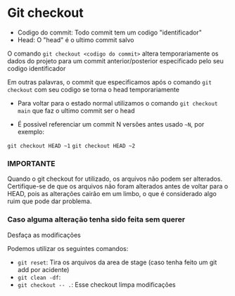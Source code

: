 # Git checkout

- Codigo do commit: Todo commit tem um codigo "identificador"
- Head: O "head" é o ultimo commit salvo

O comando `git checkout <codigo do commit>` altera temporariamente os dados do projeto para um commit anterior/posterior especificado pelo seu codigo identificador

Em outras palavras, o commit que especificamos após o comando `git checkout` com seu codigo se torna o head temporariamente

- Para voltar para o estado normal utilizamos o comando `git checkout main` que faz o ultimo commit ser o head

- É possivel referenciar um commit N versões antes usado `~N`, por exemplo:

`git checkout HEAD ~1`
`git checkout HEAD ~2`

### IMPORTANTE

Quando o git checkout for utilizado, os arquivos não podem ser alterados. Certifique-se de que os arquivos não foram alterados antes de voltar para o HEAD, pois as alterações cairão em um limbo, o que é considerado algo ruim que pode dar problema.

### Caso alguma alteração tenha sido feita sem querer
Desfaça as modificações

Podemos utilizar os seguintes comandos:

- `git reset`: Tira os arquivos da area de stage (caso tenha feito um git add por acidente)
- `git clean -df`:
- `git checkout -- .`: Esse checkout limpa modificações